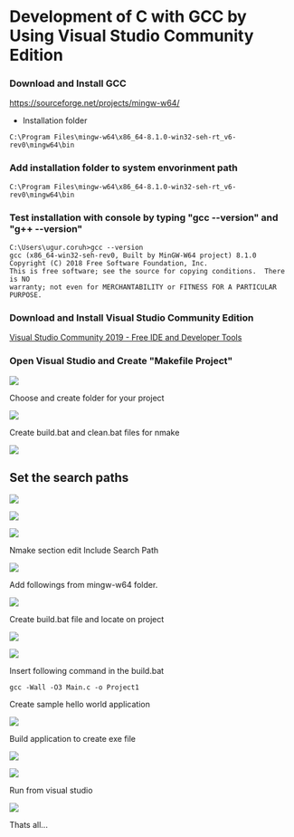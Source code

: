# Development of C with GCC by Using Visual Studio Community Edition

### Download and Install GCC

https://sourceforge.net/projects/mingw-w64/

- Installation folder 

```batch
C:\Program Files\mingw-w64\x86_64-8.1.0-win32-seh-rt_v6-rev0\mingw64\bin
```

### Add installation folder to system envorinment path

```batch
C:\Program Files\mingw-w64\x86_64-8.1.0-win32-seh-rt_v6-rev0\mingw64\bin
```

### Test installation with console by typing "gcc --version" and "g++ --version"

```batch
C:\Users\ugur.coruh>gcc --version
gcc (x86_64-win32-seh-rev0, Built by MinGW-W64 project) 8.1.0
Copyright (C) 2018 Free Software Foundation, Inc.
This is free software; see the source for copying conditions.  There is NO
warranty; not even for MERCHANTABILITY or FITNESS FOR A PARTICULAR PURPOSE.
```

### Download and Install Visual Studio Community Edition

[Visual Studio Community 2019 - Free IDE and Developer Tools](https://visualstudio.microsoft.com/tr/vs/community/)



### Open Visual Studio and Create "Makefile Project"

![](https://raw.githubusercontent.com/ucoruh/gcc-c-on-visual-studio/main/images/2020-11-04-16-28-03-image.png)

Choose and create folder for your project

![](https://raw.githubusercontent.com/ucoruh/gcc-c-on-visual-studio/main/images/2020-11-04-16-28-45-image.png)



Create build.bat and clean.bat files for nmake

![](https://raw.githubusercontent.com/ucoruh/gcc-c-on-visual-studio/main/images/2020-11-04-16-29-11-image.png)



## Set the search paths

![](https://raw.githubusercontent.com/ucoruh/gcc-c-on-visual-studio/main/images/2020-11-04-16-30-37-image.png)



![](https://raw.githubusercontent.com/ucoruh/gcc-c-on-visual-studio/main/images/2020-11-04-16-31-19-image.png)



![](https://raw.githubusercontent.com/ucoruh/gcc-c-on-visual-studio/main/images/2020-11-04-16-32-00-image.png)



Nmake section edit Include Search Path

![](https://raw.githubusercontent.com/ucoruh/gcc-c-on-visual-studio/main/images/2020-11-04-16-39-31-image.png)

Add followings from mingw-w64 folder.

![](https://raw.githubusercontent.com/ucoruh/gcc-c-on-visual-studio/main/images/2020-11-04-16-39-46-image.png)

Create build.bat file and locate on project

![](https://raw.githubusercontent.com/ucoruh/gcc-c-on-visual-studio/main/images/2020-11-04-16-41-09-image.png)



![](https://raw.githubusercontent.com/ucoruh/gcc-c-on-visual-studio/main/images/2020-11-04-16-54-16-image.png)

Insert following command in the build.bat

`gcc -Wall -O3 Main.c -o Project1`



Create sample hello world application

![](https://raw.githubusercontent.com/ucoruh/gcc-c-on-visual-studio/main/images/2020-11-04-16-55-09-image.png)

Build application to create exe file

![](https://raw.githubusercontent.com/ucoruh/gcc-c-on-visual-studio/main/images/2020-11-04-16-55-25-image.png)

![](https://raw.githubusercontent.com/ucoruh/gcc-c-on-visual-studio/main/images/2020-11-04-16-55-40-image.png)



Run from visual studio



![](https://raw.githubusercontent.com/ucoruh/gcc-c-on-visual-studio/main/images/2020-11-04-16-56-01-image.png)

Thats all...





